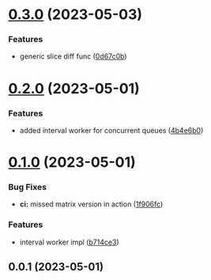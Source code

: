 # [0.3.0](https://github.com/bkono/go/compare/v0.2.0...v0.3.0) (2023-05-03)


### Features

* generic slice diff func ([0d67c0b](https://github.com/bkono/go/commit/0d67c0bce9223453ff68c48a82fcb56cf1da1926))



# [0.2.0](https://github.com/bkono/go/compare/v0.1.0...v0.2.0) (2023-05-01)


### Features

* added interval worker for concurrent queues ([4b4e6b0](https://github.com/bkono/go/commit/4b4e6b0e919fec3b1c448b15d7648abbe179123a))



# [0.1.0](https://github.com/bkono/go/compare/v0.0.1...v0.1.0) (2023-05-01)


### Bug Fixes

* **ci:** missed matrix version in action ([1f906fc](https://github.com/bkono/go/commit/1f906fc6af263c01c49c257a14090edd222e02a0))


### Features

* interval worker impl ([b714ce3](https://github.com/bkono/go/commit/b714ce3272dafd7057adadd0859c378fb72a7f71))



## 0.0.1 (2023-05-01)



